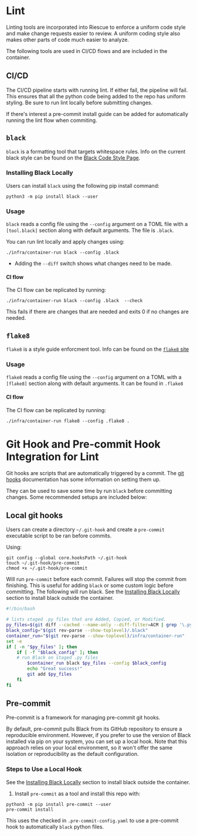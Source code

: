 
# Lint
Linting tools are incorporated into Riescue to enforce a uniform code style and make change requests easier to review. A uniform coding style also makes other parts of code much easier to analyze.

The following tools are used in CI/CD flows and are included in the container.

## CI/CD
The CI/CD pipeline starts with running lint. If either fail, the pipeline will fail. This ensures that all the python code being added to the repo has uniform styling. Be sure to run lint locally before submitting changes.

If there's interest a pre-commit install guide can be added for automatically running the lint flow when commiting.

## `black`
`black` is a formatting tool that targets whitespace rules. Info on the current black style can be found on the [Black Code Style Page](https://black.readthedocs.io/en/stable/the_black_code_style/current_style.html).

### Installing Black Locally
Users can install `black` using the following pip install command:
```
python3 -m pip install black --user
```

### Usage
`black` reads a config file using the `--config` argument on a TOML file with a `[tool.black]` section along with default arguments. The file is `.black`.

You can run lint locally and apply changes using:
```
./infra/container-run black --config .black
```
- Adding the `--diff` switch shows what changes need to be made.

#### CI flow
The CI flow can be replicated by running:
```
./infra/container-run black --config .black  --check
```
This fails if there are changes that are needed and exits 0 if no changes are needed.


## `flake8`
`flake8` is a style guide enforcment tool. Info can be found on the [`flake8` site](https://flake8.pycqa.org/en/latest/)

### Usage
`flake8` reads a config file using the `--config` argument on a TOML with a `[flake8]` section along with default arguments. It can be found in `.flake8`

#### CI flow
The CI flow can be replicated by running:
```
./infra/container-run flake8 --config .flake8 .
```


# Git Hook and Pre-commit Hook Integration for Lint
Git hooks are scripts that are automatically triggered by a commit. The [git hooks](https://git-scm.com/book/ms/v2/Customizing-Git-Git-Hooks) documentation has some information on setting them up.

They can be used to save some time by run `black` before committing changes. Some recommended setups are included below:

## Local git hooks
Users can create a directory `~/.git-hook` and create a `pre-commit` executable script to be ran before commits.

Using:
```
git config --global core.hooksPath ~/.git-hook
touch ~/.git-hook/pre-commit
chmod +x ~/.git-hook/pre-commit
```

Will run `pre-commit` before each commit. Failures will stop the commit from finishing. This is useful for adding `black` or some custom logic before committing. The following will run black. See the [Installing Black Locally](#installing-black-locally) section to install black outside the container.

```sh
#!/bin/bash

# lists staged .py files that are Added, Copied, or Modified.
py_files=$(git diff --cached --name-only --diff-filter=ACM | grep '\.py$')
black_config="$(git rev-parse --show-toplevel)/.black"
container_run="$(git rev-parse --show-toplevel)/infra/container-run"
set -e
if [ -n "$py_files" ]; then
    if [ -f "$black_config" ]; then
    # run Black on staged .py files
        $container_run black $py_files --config $black_config
        echo "Great success!"
        git add $py_files
    fi
fi
```

## Pre-commit

Pre-commit is a framework for managing pre-commit git hooks.

By default, pre-commit pulls Black from its GitHub repository to ensure a reproducible environment. However, if you prefer to use the version of Black installed via pip on your system, you can set up a local hook. Note that this approach relies on your local environment, so it won't offer the same isolation or reproducibility as the default configuration.

### Steps to Use a Local Hook
See the [Installing Black Locally](#installing-black-locally) section to install black outside the container.

1. Install `pre-commit` as a tool and install this repo with:
```
python3 -m pip install pre-commit --user
pre-commit install
```

This uses the checked in `.pre-commit-config.yaml` to use a pre-commit hook to automatically `black` python files.